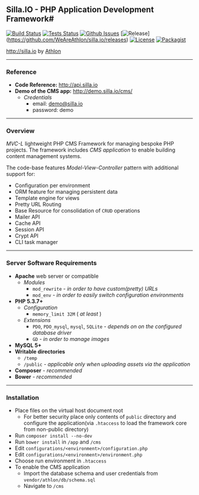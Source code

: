 ## Silla.IO - PHP Application Development Framework#
[![Build Status](https://img.shields.io/jenkins/s/http/jenkins.athlonsofia.com/silla.io.svg?style=flat-square)](http://jenkins.athlonsofia.com/job/silla.io/)
[![Tests Status](https://img.shields.io/jenkins/t/http/jenkins.athlonsofia.com/silla.io.svg?style=flat-square)](http://jenkins.athlonsofia.com/job/silla.io/)
[![Github Issues](https://img.shields.io/github/issues/WeAreAthlon/silla.io.svg?style=flat-square)](https://github.com/WeAreAthlon/silla.io/issues)
[![Release](https://img.shields.io/github/release/WeAreAthlon/silla.io.svg?style=flat-square)] (https://github.com/WeAreAthlon/silla.io/releases)
[![License](https://img.shields.io/badge/license-GPL-blue.svg?style=flat-square)](https://github.com/WeAreAthlon/silla.io/blob/master/LICENSE.txt)
[![Packagist](https://img.shields.io/packagist/dt/weareathlon/silla.io.svg?style=flat-square)](https://packagist.org/packages/weareathlon/silla.io)

http://silla.io by [Athlon](http://weareathlon.com)

***

### Reference

* **Code Reference:** http://api.silla.io
* **Demo of the CMS app:** http://demo.silla.io/cms/
    * *Credentials*
        * email: demo@silla.io
        * password: demo

***

### Overview

_MVC-L_ lightweight PHP CMS Framework for managing bespoke PHP projects.
The framework includes _CMS application_ to enable building content management systems.

The code-base features _Model-View-Controller_ pattern with additional support for:

* Configuration per environment
* ORM feature for managing persistent data
* Template engine for views
* Pretty URL Routing
* Base Resource for consolidation of `CRUD` operations
* Mailer API
* Cache API
* Session API
* Crypt API
* CLI task manager

***

### Server Software Requirements

* **Apache** web server or compatible
    * *Modules*
        * `mod_rewrite` - *in order to have custom(pretty) URLs*
        * `mod_env` - *in order to easily switch configuration environments*
* **PHP 5.3.7+**
    * *Configuration*
        * `memory_limit 32M` ( _at least_ )
    * *Extensions*
        * `PDO`, `PDO_mysql`, `mysql`, `SQLite` - *depends on on the configured database driver*
        * `GD` - *in order to manage images*
* **MySQL 5+**
* **Writable directories**
    * `/temp`
    * `/public` - _applicable only when uploading assets via the application_
* **Composer** - _recommended_
* **Bower** - _recommended_

***

### Installation
* Place files on the virtual host document root
    * For better security place only contents of `public` directory and configure the application(via `.htaccess` to load the framework core from non-public directory)
* Run `composer install --no-dev`
* Run `bower install` in `/app` and `/cms`
* Edit `configurations/<environment>/configuration.php`
* Edit `configurations/<environment>/environment.php`
* Choose run environment in `.htaccess`
* To enable the CMS application
    * Import the database schema and user credentials from `vendor/athlon/db/schema.sql`
    * Navigate to `/cms`
